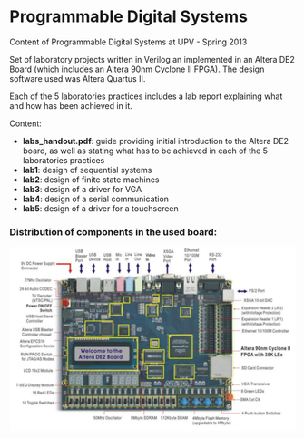 # Programmable Digital Systems
Content of Programmable Digital Systems at UPV - Spring 2013

Set of laboratory projects written in Verilog an implemented in an Altera DE2 Board (which includes an Altera 90nm Cyclone II FPGA). The design software used was Altera Quartus II.

Each of the 5 laboratories practices includes a lab report explaining what and how has been achieved in it.

Content:
- **labs_handout.pdf**: guide providing initial introduction to the Altera DE2 board, as well as stating what has to be achieved in each of the 5 laboratories practices
- **lab1**: design of sequential systems
- **lab2**: design of finite state machines
- **lab3**: design of a driver for VGA
- **lab4**: design of a serial communication
- **lab5**: design of a driver for a touchscreen
 
### Distribution of components in the used board:

![Altera DE2 Board](/altera_de2.png "Altera DE2 Board")
